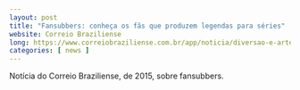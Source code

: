 ```yaml
---
layout: post
title: "Fansubbers: conheça os fãs que produzem legendas para séries"
website: Correio Braziliense
long: https://www.correiobraziliense.com.br/app/noticia/diversao-e-arte/2015/03/03/interna_diversao_arte,473705/fansubbers-conheca-os-fas-que-produzem-legendas-para-series.shtml
categories: [ news ]
---
```

Notícia do Correio Braziliense, de 2015, sobre fansubbers.